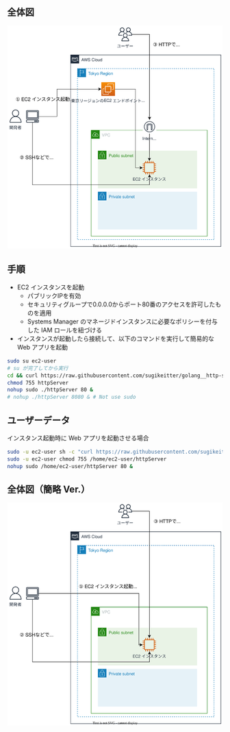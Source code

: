## 全体図
![](https://raw.githubusercontent.com/sugikeitter/aws-demo/main/ec2-launch-instance/demo-launch-ec2-instance-_Level2_.drawio.svg)

## 手順
- EC2 インスタンスを起動
  - パブリックIPを有効
  - セキュリティグループで0.0.0.0からポート80番のアクセスを許可したものを適用
  - Systems Manager のマネージドインスタンスに必要なポリシーを付与した IAM ロールを紐づける
- インスタンスが起動したら接続して、以下のコマンドを実行して簡易的な Web アプリを起動
```bash
sudo su ec2-user
# su が完了してから実行
cd && curl https://raw.githubusercontent.com/sugikeitter/golang__http-server-on-aws/main/bin/go-http-linux > httpServer
chmod 755 httpServer
nohup sudo ./httpServer 80 &
# nohup ./httpServer 8080 & # Not use sudo
```

## ユーザーデータ
インスタンス起動時に Web アプリを起動させる場合

```bash
sudo -u ec2-user sh -c "curl https://raw.githubusercontent.com/sugikeitter/golang__http-server-on-aws/main/bin/go-http-linux > /home/ec2-user/httpServer"
sudo -u ec2-user chmod 755 /home/ec2-user/httpServer
nohup sudo /home/ec2-user/httpServer 80 &
```

## 全体図（簡略 Ver.）
![](https://raw.githubusercontent.com/sugikeitter/aws-demo/main/ec2-launch-instance/demo-launch-ec2-instance-_Level1_.drawio.svg)
